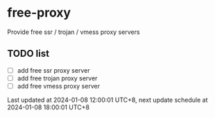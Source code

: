 
# free-proxy
Provide free ssr / trojan / vmess proxy servers


## TODO list
- [ ] add free ssr proxy server
- [ ] add free trojan proxy server
- [ ] add free vmess proxy server

Last updated at 2024-01-08 12:00:01 UTC+8, next update schedule at 2024-01-08 18:00:01 UTC+8

